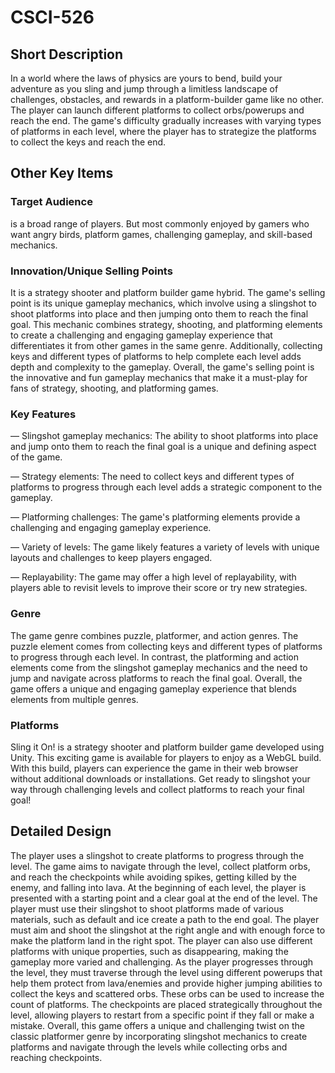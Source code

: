 # CSCI-526
## Short Description
In a world where the laws of physics are yours to bend, build your adventure as you sling and jump through a limitless landscape of challenges, obstacles, and rewards in a platform-builder game like no other. 
The player can launch different platforms to collect orbs/powerups and reach the end. The game's difficulty gradually increases with varying types of platforms in each level, where the player has to strategize the platforms to collect the keys and reach the end.

## Other Key Items
### Target Audience
is a broad range of players. But most commonly enjoyed by gamers who want angry birds, platform games, challenging gameplay, and skill-based mechanics.

### Innovation/Unique Selling Points
It is a strategy shooter and platform builder game hybrid.
The game's selling point is its unique gameplay mechanics, which involve using a slingshot to shoot platforms into place and then jumping onto them to reach the final goal. This mechanic combines strategy, shooting, and platforming elements to create a challenging and engaging gameplay experience that differentiates it from other games in the same genre. Additionally, collecting keys and different types of platforms to help complete each level adds depth and complexity to the gameplay. Overall, the game's selling point is the innovative and fun gameplay mechanics that make it a must-play for fans of strategy, shooting, and platforming games.

### Key Features
— Slingshot gameplay mechanics: The ability to shoot platforms into place and jump onto them to reach the final goal is a unique and defining aspect of the game.

— Strategy elements: The need to collect keys and different types of platforms to progress through each level adds a strategic component to the gameplay.

— Platforming challenges: The game's platforming elements provide a challenging and engaging gameplay experience.

— Variety of levels: The game likely features a variety of levels with unique layouts and challenges to keep players engaged.

— Replayability: The game may offer a high level of replayability, with players able to revisit levels to improve their score or try new strategies.

### Genre 
The game genre combines puzzle, platformer, and action genres. The puzzle element comes from collecting keys and different types of platforms to progress through each level. In contrast, the platforming and action elements come from the slingshot gameplay mechanics and the need to jump and navigate across platforms to reach the final goal. Overall, the game offers a unique and engaging gameplay experience that blends elements from multiple genres.


### Platforms
Sling it On! is a strategy shooter and platform builder game developed using Unity. This exciting game is available for players to enjoy as a WebGL build. With this build, players can experience the game in their web browser without additional downloads or installations. Get ready to slingshot your way through challenging levels and collect platforms to reach your final goal!

## Detailed Design 
The player uses a slingshot to create platforms to progress through the level. The game aims to navigate through the level, collect platform orbs, and reach the checkpoints while avoiding spikes, getting killed by the enemy, and falling into lava.
At the beginning of each level, the player is presented with a starting point and a clear goal at the end of the level. The player must use their slingshot to shoot platforms made of various materials, such as default and ice create a path to the end goal.
The player must aim and shoot the slingshot at the right angle and with enough force to make the platform land in the right spot. The player can also use different platforms with unique properties, such as disappearing, making the gameplay more varied and challenging.
As the player progresses through the level, they must traverse through the level using different powerups that help them protect from lava/enemies and provide higher jumping abilities to collect the keys and scattered orbs. These orbs can be used to increase the count of platforms. The checkpoints are placed strategically throughout the level, allowing players to restart from a specific point if they fall or make a mistake.
Overall, this game offers a unique and challenging twist on the classic platformer genre by incorporating slingshot mechanics to create platforms and navigate through the levels while collecting orbs and reaching checkpoints.


